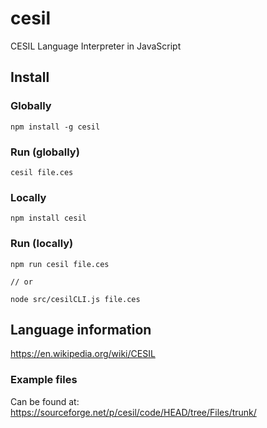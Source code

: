 # cesil
CESIL Language Interpreter in JavaScript

## Install
### Globally
```
npm install -g cesil
```
### Run (globally)
```
cesil file.ces
```

### Locally
```
npm install cesil
```
### Run (locally)
```
npm run cesil file.ces

// or

node src/cesilCLI.js file.ces
```

## Language information

https://en.wikipedia.org/wiki/CESIL

### Example files

Can be found at: https://sourceforge.net/p/cesil/code/HEAD/tree/Files/trunk/
